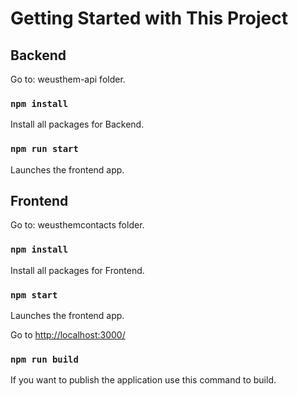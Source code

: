 # Getting Started with This Project


## Backend

Go to: weusthem-api folder.

### `npm install`

Install all packages for Backend.

### `npm run start`

Launches the frontend app.

## Frontend

Go to: weusthemcontacts folder.

### `npm install`

Install all packages for Frontend.

### `npm start`

Launches the frontend app.

Go to [http://localhost:3000/]( http://localhost:3000/)

### `npm run build`

If you want to publish the application use this command to build.